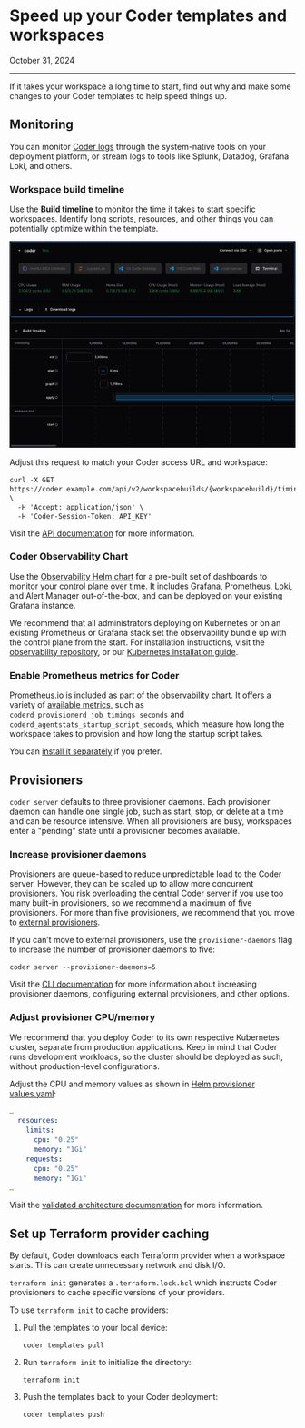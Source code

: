 # Speed up your Coder templates and workspaces

October 31, 2024

---

If it takes your workspace a long time to start, find out why and make some
changes to your Coder templates to help speed things up.

## Monitoring

You can monitor [Coder logs](../../admin/monitoring/logs.md) through the
system-native tools on your deployment platform, or stream logs to tools like
Splunk, Datadog, Grafana Loki, and others.

### Workspace build timeline

Use the **Build timeline** to monitor the time it takes to start specific
workspaces. Identify long scripts, resources, and other things you can
potentially optimize within the template.

![Screenshot of a workspace and its build timeline](../../images/best-practice/build-timeline.png)

Adjust this request to match your Coder access URL and workspace:

```shell
curl -X GET https://coder.example.com/api/v2/workspacebuilds/{workspacebuild}/timings \
  -H 'Accept: application/json' \
  -H 'Coder-Session-Token: API_KEY'
```

Visit the
[API documentation](../../reference/api/builds.md#get-workspace-build-timings-by-id)
for more information.

### Coder Observability Chart

Use the [Observability Helm chart](https://github.com/coder/observability) for a
pre-built set of dashboards to monitor your control plane over time. It includes
Grafana, Prometheus, Loki, and Alert Manager out-of-the-box, and can be deployed
on your existing Grafana instance.

We recommend that all administrators deploying on Kubernetes or on an existing
Prometheus or Grafana stack set the observability bundle up with the control
plane from the start. For installation instructions, visit the
[observability repository](https://github.com/coder/observability?tab=readme-ov-file#installation),
or our [Kubernetes installation guide](../../install/kubernetes.md).

### Enable Prometheus metrics for Coder

[Prometheus.io](https://prometheus.io/docs/introduction/overview/#what-is-prometheus)
is included as part of the [observability chart](#coder-observability-chart). It
offers a variety of
[available metrics](../../admin/integrations/prometheus.md#available-metrics),
such as `coderd_provisionerd_job_timings_seconds` and
`coderd_agentstats_startup_script_seconds`, which measure how long the workspace
takes to provision and how long the startup script takes.

You can
[install it separately](https://prometheus.io/docs/prometheus/latest/getting_started/)
if you prefer.

## Provisioners

`coder server` defaults to three provisioner daemons. Each provisioner daemon
can handle one single job, such as start, stop, or delete at a time and can be
resource intensive. When all provisioners are busy, workspaces enter a "pending"
state until a provisioner becomes available.

### Increase provisioner daemons

Provisioners are queue-based to reduce unpredictable load to the Coder server.
However, they can be scaled up to allow more concurrent provisioners. You risk
overloading the central Coder server if you use too many built-in provisioners,
so we recommend a maximum of five provisioners. For more than five provisioners,
we recommend that you move to
[external provisioners](../../admin/provisioners.md).

If you can’t move to external provisioners, use the `provisioner-daemons` flag
to increase the number of provisioner daemons to five:

```shell
coder server --provisioner-daemons=5
```

Visit the
[CLI documentation](../../reference/cli/server.md#--provisioner-daemons) for
more information about increasing provisioner daemons, configuring external
provisioners, and other options.

### Adjust provisioner CPU/memory

We recommend that you deploy Coder to its own respective Kubernetes cluster,
separate from production applications. Keep in mind that Coder runs development
workloads, so the cluster should be deployed as such, without production-level
configurations.

Adjust the CPU and memory values as shown in
[Helm provisioner values.yaml](https://github.com/coder/coder/blob/main/helm/provisioner/values.yaml#L134-L141):

```yaml
…
  resources:
    limits:
      cpu: "0.25"
      memory: "1Gi"
    requests:
      cpu: "0.25"
      memory: "1Gi"
…
```

Visit the
[validated architecture documentation](../../admin/infrastructure/validated-architectures/index.md#workspace-nodes)
for more information.

## Set up Terraform provider caching

By default, Coder downloads each Terraform provider when a workspace starts.
This can create unnecessary network and disk I/O.

`terraform init` generates a `.terraform.lock.hcl` which instructs Coder
provisioners to cache specific versions of your providers.

To use `terraform init` to cache providers:

1. Pull the templates to your local device:

   ```shell
   coder templates pull
   ```

1. Run `terraform init` to initialize the directory:

   ```shell
   terraform init
   ```

1. Push the templates back to your Coder deployment:

   ```shell
   coder templates push
   ```
